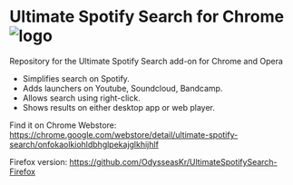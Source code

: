 # Ultimate Spotify Search for Chrome ![logo](https://raw.githubusercontent.com/OdysseasKr/UltimateSpotifySearch-Chrome/master/icons/icon64.png)

Repository for the Ultimate Spotify Search add-on for Chrome and Opera

- Simplifies search on Spotify.
- Adds launchers on Youtube, Soundcloud, Bandcamp.
- Allows search using right-click.
- Shows results on either desktop app or web player.

Find it on Chrome Webstore:
https://chrome.google.com/webstore/detail/ultimate-spotify-search/onfokaolkiohldbhglpekajglkhijhlf

Firefox version:
https://github.com/OdysseasKr/UltimateSpotifySearch-Firefox

